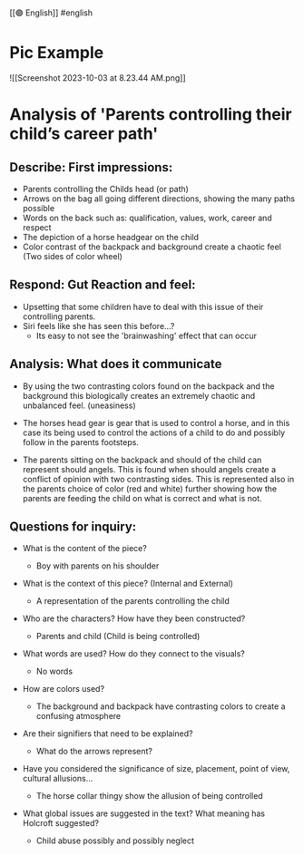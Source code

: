 [[🟣 English]] #english 

# Pic Example 
![[Screenshot 2023-10-03 at 8.23.44 AM.png]]


# Analysis of 'Parents controlling their child’s career path'

## Describe: First impressions:
- Parents controlling the Childs head (or path)
- Arrows on the bag all going different directions, showing the many paths possible 
- Words on the back such as: qualification, values, work, career and respect
- The depiction of a horse headgear on the child 
- Color contrast of the backpack and background create a chaotic feel (Two sides of color wheel)

## Respond: Gut Reaction and feel: 
- Upsetting that some children have to deal with this issue of their controlling parents. 
- Siri feels like she has seen this before...? 
	- Its easy to not see the 'brainwashing' effect that can occur 

## Analysis: What does it communicate
- By using the two contrasting colors found on the backpack and the background this biologically creates an extremely chaotic and unbalanced feel. (uneasiness)

- The horses head gear is gear that is used to control a horse, and in this case its being used to control the actions of a child to do and possibly follow in the parents footsteps. 

- The parents sitting on the backpack and should of the child can represent should angels. This is found when should angels create a conflict of opinion with two contrasting sides. This is represented also in the parents choice of color (red and white) further showing how the parents are feeding the child on what is correct and what is not. 

## Questions for inquiry: 
- What is the content of the piece?
	- Boy with parents on his shoulder 

- What is the context of this piece? (Internal and External)
	- A representation of the parents controlling the child 

- Who are the characters? How have they been constructed?
	- Parents and child (Child is being controlled)

- What words are used? How do they connect to the visuals?
	- No words

- How are colors used?
	- The background and backpack have contrasting colors to create a confusing atmosphere

- Are their signifiers that need to be explained?
	- What do the arrows represent?

- Have you considered the significance of size, placement, point of view, cultural allusions...
	- The horse collar thingy show the allusion of being controlled 

- What global issues are suggested in the text? What meaning has Holcroft suggested?
	- Child abuse possibly and possibly neglect
